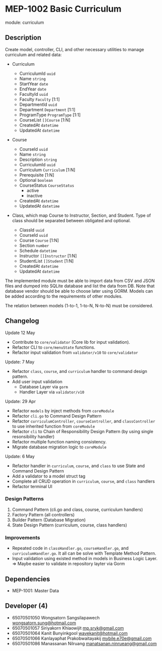 # MEP-1002 Basic Curriculum

module: curriculum

## Description

Create model, controller, CLI, and other necessary utilities to manage curriculum
and related data:

- Curriculum

  - CurriculumId `uuid`
  - Name `string`
  - StartYear `date`
  - EndYear `date`
  - FacultyId `uuid`
  - Faculty `Faculty` [1:1]
  - DepartmentId `uuid`
  - Department `Department` [1:1]
  - ProgramType `ProgramType` [1:1]
  - CourseList `[]Course` [1:N]
  - CreatedAt `datetime`
  - UpdatedAt `datetime`

- Course

  - CourseId `uuid`
  - Name `string`
  - Description `string`
  - CurriculumId `uuid`
  - Curriculum `Curriculum` [1:N]
  - Prerequisite [1:N]
  - Optional `boolean`
  - CourseStatus `CourseStatus`
    - active
    - inactive
  - CreatedAt `datetime`
  - UpdatedAt `datetime`

- Class, which map Course to Instructor, Section, and Student. Type of class should be separated between obligated and optional.

  - ClassId `uuid`
  - CourseId `uuid`
  - Course `Course` [1:N]
  - Section `number`
  - Schedule `datetime`
  - Instructor `[]Instructor` [1:N]
  - StudentList `[]Student` [1:N]
  - CreatedAt `datetime`
  - UpdatedAt `datetime`

The implemented module must be able to import data from CSV and JSON files and dumped
into SQLite database and list the data from DB. Note that database vendor should be able
to choose later using GORM. Models can be added according to the requirements of other
modules.

The relation between models (1-to-1, 1-to-N, N-to-N) must be considered.

## Changelog

Update 12 May
- Contribute to `core/validator` (Core lib for input validation).
- Refactor CLI to `core/menuState` functions.
- Refactor input validation from `validator/v10` to `core/validator`

Update: 7 May

- Refactor `class`, `course`, and `curriculum` handler to command design pattern.
- Add user input validation
  - Database Layer via `gorm`
  - Handler Layer via `validator/v10`

Update: 29 Apr

- Refactor `models` by inject methods from `coreModule`
- Refactor `cli.go` to Command Design Pattern
- Refactor `curriculumController`, `courseController`, and `classController` to use inherited function from `coreModule`
- Refactor `cli` to Chain of Responsibility Design Pattern (by using single resonsibility handler)
- Refactor multiple function naming consistency.
- Migrate database migration logic to `coreModule`

Update: 6 May

- Refactor handler in `curriculum`, `course`, and `class` to use State and Command Design Pattern
- Add a validator to a model struct tag
- Complete all CRUD operation in `curriculum`, `course`, and `class` handlers
- Refactor terminal UI

### Design Patterns

1. Command Pattern (cli.go and class, course, curriculum handlers)
3. Factory Pattern (all controllers)
4. Builder Pattern (Database Migration)
5. State Design Pattern (curriculum, course, class handlers)

### Improvements

- Repeated code in `classHandler.go`, `courseHandler.go`, and `curriculumHandler.go`. It all can be solve with Template Method Pattern.
- Input validation using existed method in models in Business Logic Layer. => Maybe easier to validate in repository layter via Gorm

## Dependencies

- MEP-1001: Master Data

## Developer (4)

- 65070501050 Wongsatorn Sangsilapawech wongsatorn.sung@hotmail.com
- 65070501057 Siriyakorn Khiaowijit mp.sryk@gmail.com
- 65070501064 Kanit Bunyinkgool wavekanit@hotmail.com
- 65070501066 Kanlayaphat Prakobwaitayakij mybile.e70e@gmail.com
- 65070501086 Manassanan Nilruang manatsanan.ninrueang@gmail.com

